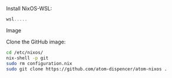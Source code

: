 Install NixOS-WSL:
```ps1
wsl.....
```

Image

Clone the GitHub image:
```sh
cd /etc/nixos/
nix-shell -p git
sudo rm configuration.nix
sudo git clone https://github.com/atom-dispencer/atom-nixos .
```
